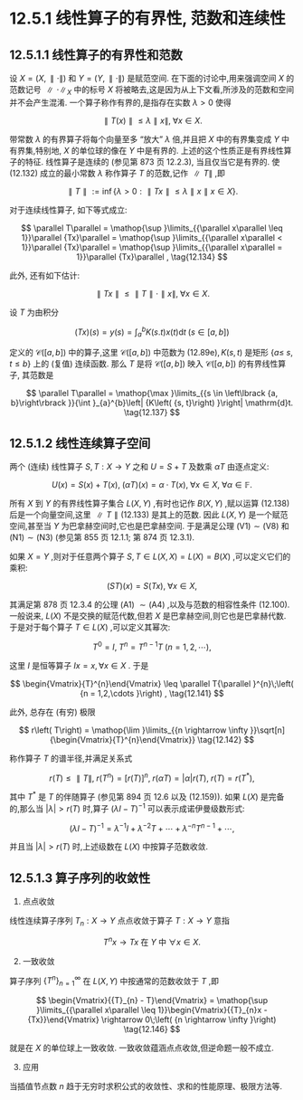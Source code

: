 # 12.5.1 线性算子的有界性, 范数和连续性

## 12.5.1.1 线性算子的有界性和范数

设 $X = \left( {X,\parallel  \cdot  \parallel }\right)$ 和 $Y = \left( {Y,\parallel  \cdot  \parallel }\right)$ 是赋范空间. 在下面的讨论中,用来强调空间 $X$ 的范数记号 $\parallel  \cdot  {\parallel }_{X}$ 中的标号 $X$ 将被略去,这是因为从上下文看,所涉及的范数和空间并不会产生混淆. 一个算子称作有界的,是指存在实数 $\lambda  > 0$ 使得

$$
\parallel T\left( x\right) \parallel  \leq  \lambda \parallel x\parallel ,\;\forall x \in  X. \tag{12.132}
$$

带常数 $\lambda$ 的有界算子将每个向量至多 “放大” $\lambda$ 倍,并且把 $X$ 中的有界集变成 $Y$ 中有界集,特别地, $X$ 的单位球的像在 $Y$ 中是有界的. 上述的这个性质正是有界线性算子的特征. 线性算子是连续的 (参见第 873 页 12.2.3), 当且仅当它是有界的. 使 (12.132) 成立的最小常数 $\lambda$ 称作算子 $T$ 的范数,记作 $\parallel T\parallel$ ,即

$$
\parallel T\parallel  \mathrel{\text{:=}} \inf \{ \lambda  > 0 : \parallel {Tx}\parallel  \leq  \lambda \parallel x\parallel x \in  X\} . \tag{12.133}
$$

对于连续线性算子, 如下等式成立:

$$
\parallel T\parallel  = \mathop{\sup }\limits_{{\parallel x\parallel  \leq  1}}\parallel {Tx}\parallel  = \mathop{\sup }\limits_{{\parallel x\parallel  < 1}}\parallel {Tx}\parallel  = \mathop{\sup }\limits_{{\parallel x\parallel  = 1}}\parallel {Tx}\parallel , \tag{12.134}
$$

此外, 还有如下估计:

$$
\parallel {Tx}\parallel  \leq  \parallel T\parallel  \cdot  \parallel x\parallel ,\;\forall x \in  X. \tag{12.135}
$$

设 $T$ 为由积分

$$
\left( {Tx}\right) \left( s\right)  = y\left( s\right)  = {\int }_{a}^{b}K\left( {s.t}\right) x\left( t\right) \mathrm{d}t\;\left( {s \in  \left\lbrack  {a, b}\right\rbrack  }\right)  \tag{12.136}
$$

定义的 $\mathcal{C}\left( \left\lbrack  {a, b}\right\rbrack  \right)$ 中的算子,这里 $\mathcal{C}\left( \left\lbrack  {a, b}\right\rbrack  \right)$ 中范数为 $\left( {{12.89}\mathrm{e}}\right) , K\left( {s, t}\right)$ 是矩形 $\{ a \leq$ $s, t \leq  b\}$ 上的 (复值) 连续函数. 那么 $T$ 是将 $\mathcal{C}\left( \left\lbrack  {a, b}\right\rbrack  \right)$ 映入 $\mathcal{C}\left( \left\lbrack  {a, b}\right\rbrack  \right)$ 的有界线性算子, 其范数是

$$
\parallel T\parallel  = \mathop{\max }\limits_{{s \in  \left\lbrack  {a, b}\right\rbrack  }}{\int }_{a}^{b}\left| {K\left( {s, t}\right) }\right| \mathrm{d}t. \tag{12.137}
$$

## 12.5.1.2 线性连续算子空间

两个 (连续) 线性算子 $S, T : X \rightarrow  Y$ 之和 $U = S + T$ 及数乘 ${\alpha T}$ 由逐点定义:

$$
U\left( x\right)  = S\left( x\right)  + T\left( x\right) ,\;\left( {\alpha T}\right) \left( x\right)  = \alpha  \cdot  T\left( x\right) ,\;\forall x \in  X,\;\forall \alpha  \in  \mathbb{F}. \tag{12.138}
$$

所有 $X$ 到 $Y$ 的有界线性算子集合 $L\left( {X, Y}\right)$ ,有时也记作 $B\left( {X, Y}\right)$ ,赋以运算 (12.138) 后是一个向量空间,这里 $\parallel T\parallel \left( {12.133}\right)$ 是其上的范数. 因此 $L\left( {X, Y}\right)$ 是一个赋范空间,甚至当 $Y$ 为巴拿赫空间时,它也是巴拿赫空间. 于是满足公理 $\left( {\mathrm{V}1}\right)  \sim  \left( {\mathrm{V}8}\right)$ 和 $\left( {\mathrm{N}1}\right)  \sim  \left( {\mathrm{N}3}\right)$ (参见第 855 页 12.1.1; 第 874 页 12.3.1).

如果 $X = Y$ ,则对于任意两个算子 $S, T \in  L\left( {X, X}\right)  = L\left( X\right)  = B\left( X\right)$ ,可以定义它们的乘积:

$$
\left( {ST}\right) \left( x\right)  = S\left( {Tx}\right) ,\;\forall x \in  X, \tag{12.139}
$$

其满足第 878 页 12.3.4 的公理 (A1) $\sim  \left( {\mathrm{A}4}\right)$ ,以及与范数的相容性条件 (12.100). 一般说来, $L\left( X\right)$ 不是交换的赋范代数,但若 $X$ 是巴拿赫空间,则它也是巴拿赫代数. 于是对于每个算子 $T \in  L\left( X\right)$ ,可以定义其幂次:

$$
{T}^{0} = I,\;{T}^{n} = {T}^{n - 1}T\;\left( {n = 1,2,\cdots }\right) , \tag{12.140}
$$

这里 $I$ 是恒等算子 ${Ix} = x,\forall x \in  X$ . 于是

$$
\begin{Vmatrix}{T}^{n}\end{Vmatrix} \leq  \parallel T{\parallel }^{n}\;\left( {n = 1,2,\cdots }\right) , \tag{12.141}
$$

此外, 总存在 (有穷) 极限

$$
r\left( T\right)  = \mathop{\lim }\limits_{{n \rightarrow  \infty }}\sqrt[n]{\begin{Vmatrix}{T}^{n}\end{Vmatrix}} \tag{12.142}
$$

称作算子 $T$ 的谱半径,并满足关系式

$$
r\left( T\right)  \leq  \parallel T\parallel ,\;r\left( {T}^{n}\right)  = {\left\lbrack  r\left( T\right) \right\rbrack  }^{n},\;r\left( {\alpha T}\right)  = \left| \alpha \right| r\left( T\right) ,\;r\left( T\right)  = r\left( {T}^{ * }\right) , \tag{12.143}
$$

其中 ${T}^{ * }$ 是 $T$ 的伴随算子 (参见第 894 页 12.6 以及 (12.159)). 如果 $L\left( X\right)$ 是完备的,那么当 $\left| \lambda \right|  > r\left( T\right)$ 时,算子 ${\left( \lambda I - T\right) }^{-1}$ 可以表示成诺伊曼级数形式:

$$
{\left( \lambda I - T\right) }^{-1} = {\lambda }^{-1}I + {\lambda }^{-2}T + \cdots  + {\lambda }^{-n}{T}^{n - 1} + \cdots , \tag{12.144}
$$

并且当 $\left| \lambda \right|  > r\left( T\right)$ 时,上述级数在 $L\left( X\right)$ 中按算子范数收敛.

## 12.5.1.3 算子序列的收敛性

1. 点点收敛

线性连续算子序列 ${T}_{n} : X \rightarrow  Y$ 点点收敛于算子 $T : X \rightarrow  Y$ 意指

$$
{T}^{n}x \rightarrow  {Tx}\text{ 在 }Y\text{ 中 }\forall x \in  X. \tag{12.145}
$$

2. 一致收敛

算子序列 ${\left\{  {T}^{n}\right\}  }_{n = 1}^{\infty }$ 在 $L\left( {X, Y}\right)$ 中按通常的范数收敛于 $T$ ,即

$$
\begin{Vmatrix}{{T}_{n} - T}\end{Vmatrix} = \mathop{\sup }\limits_{{\parallel x\parallel  \leq  1}}\begin{Vmatrix}{{T}_{n}x - {Tx}}\end{Vmatrix} \rightarrow  0\;\left( {n \rightarrow  \infty }\right)  \tag{12.146}
$$

就是在 $X$ 的单位球上一致收敛. 一致收敛蕴涵点点收敛,但逆命题一般不成立.

3. 应用

当插值节点数 $n$ 趋于无穷时求积公式的收敛性、求和的性能原理、极限方法等.
